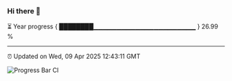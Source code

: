 ### Hi there 👋

⏳ Year progress { ████████▁▁▁▁▁▁▁▁▁▁▁▁▁▁▁▁▁▁▁▁▁▁ } 26.99 %

---

⏰ Updated on Wed, 09 Apr 2025 12:43:11 GMT

![Progress Bar CI](https://github.com/liununu/liununu/workflows/Progress%20Bar%20CI/badge.svg)
